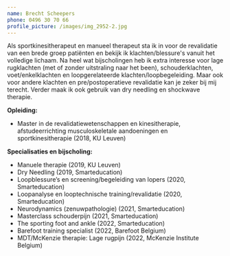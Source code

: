 ```yaml
---
name: Brecht Scheepers
phone: 0496 30 70 66
profile_picture: /images/img_2952-2.jpg
---
```

Als sportkinesitherapeut en manueel therapeut sta ik in voor de revalidatie van een brede groep patiënten en bekijk ik klachten/blessure's vanuit het volledige lichaam. Na heel wat bijscholingen heb ik extra interesse voor lage rugklachten (met of zonder uitstraling naar het been), schouderklachten, voet/enkelklachten en loopgerelateerde klachten/loopbegeleiding. Maar ook voor andere klachten en pre/postoperatieve revalidatie kan je zeker bij mij terecht. Verder maak ik ook gebruik van dry needling en shockwave therapie.

**Opleiding:**

* Master in de revalidatiewetenschappen en kinesitherapie, afstudeerrichting musculoskeletale aandoeningen en sportkinesitherapie (2018, KU Leuven)

**Specialisaties en bijscholing:**

* Manuele therapie (2019, KU Leuven)
* Dry Needling (2019, Smarteducation)
* Loopblessure’s en screening/begeleiding van lopers (2020, Smarteducation)
* Loopanalyse en looptechnische training/revalidatie (2020, Smarteducation)
* Neurodynamics (zenuwpathologie) (2021, Smarteducation)
* Masterclass schouderpijn (2021, Smarteducation)
* The sporting foot and ankle (2022, Smarteducation)
* Barefoot training specialist (2022, Barefoot Belgium)
* MDT/McKenzie therapie: Lage rugpijn (2022, McKenzie Institute Belgium)